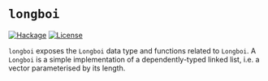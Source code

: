 # `longboi`

[![Hackage][hackage-badge]][hackage-link]
[![License][license-badge]][license-link]

`longboi` exposes the `Longboi` data type and functions related to `Longboi`.
A `Longboi` is a simple implementation of a dependently-typed linked list, i.e. a vector parameterised by its length.

[hackage-badge]:
    https://img.shields.io/hackage/v/longboi.svg?label=Hackage
[hackage-link]:
    https://hackage.haskell.org/package/longboi
[license-badge]:
    https://img.shields.io/badge/License-MIT-blue.svg
[license-link]:
    https://spdx.org/licenses/MIT.html
